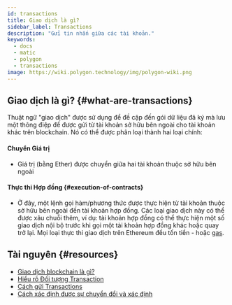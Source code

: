 ```yaml
---
id: transactions
title: Giao dịch là gì?
sidebar_label: Transactions
description: "Gửi tin nhắn giữa các tài khoản."
keywords:
  - docs
  - matic
  - polygon
  - transactions
image: https://wiki.polygon.technology/img/polygon-wiki.png
---
```


## Giao dịch là gì? {#what-are-transactions}

Thuật ngữ "giao dịch" được sử dụng để đề cập đến gói dữ liệu đã ký mà lưu một thông điệp để được gửi từ tài khoản sở hữu bên ngoài cho tài khoản khác trên blockchain. Nó có thể được phân loại thành hai loại chính:

#### **Chuyển Giá trị**

- Giá trị (bằng Ether) được chuyển giữa hai tài khoản thuộc sở hữu bên ngoài

#### Thực thi Hợp đồng {#execution-of-contracts}

- Ở đây, một lệnh gọi hàm/phương thức được thực hiện từ tài khoản thuộc sở hữu bên ngoài đến tài khoản hợp đồng. Các loại giao dịch này có thể được xâu chuỗi thêm, ví dụ: tài khoản hợp đồng có thể thực hiện một số giao dịch nội bộ trước khi gọi một tài khoản hợp đồng khác hoặc quay trở lại.
Mọi loại thực thi giao dịch trên Ethereum đều tốn tiền - hoặc [gas](/docs/home/blockchain-basics/gas).

## Tài nguyên {#resources}

- [Giao dịch blockchain là gì?](https://coincentral.com/what-is-a-blockchain-transaction-anyway/)
- [Hiểu rõ Đối tượng Transaction](https://docs.alchemy.com/docs/understanding-the-transaction-object-on-ethereum)
- [Cách gửi Transactions](https://docs.alchemy.com/docs/how-to-send-transactions-on-ethereum)
- [Cách xác định được sự chuyển đổi và xác định](https://docs.alchemy.com/docs/how-to-track-mined-and-pending-ethereum-transactions)
